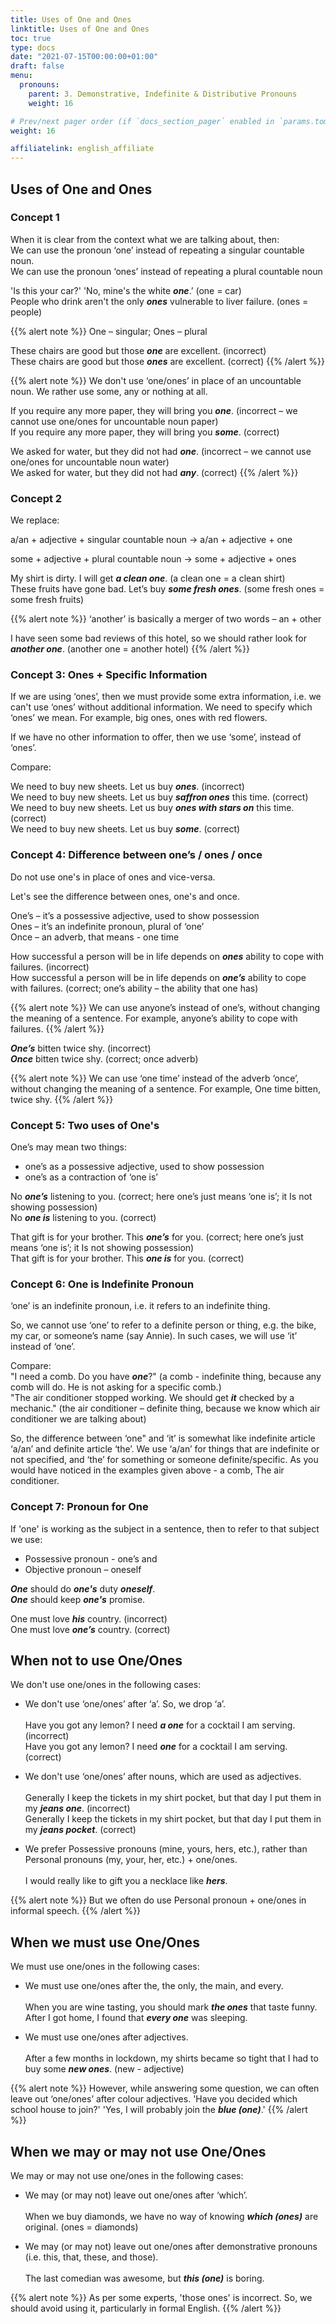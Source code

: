 ```yaml
---
title: Uses of One and Ones 
linktitle: Uses of One and Ones  
toc: true
type: docs
date: "2021-07-15T00:00:00+01:00"
draft: false
menu:
  pronouns:
    parent: 3. Demonstrative, Indefinite & Distributive Pronouns
    weight: 16

# Prev/next pager order (if `docs_section_pager` enabled in `params.toml`)
weight: 16

affiliatelink: english_affiliate
---
```


## Uses of One and Ones

### Concept 1

When it is clear from the context what we are talking about, then: <br>
We can use the pronoun ‘one’ instead of repeating a singular countable noun. <br>
We can use the pronoun ‘ones’ instead of repeating a plural countable noun 

'Is this your car?' 'No, mine's the white ***one***.’ (one = car) <br>
People who drink aren't the only ***ones*** vulnerable to liver failure. (ones = people)

{{% alert note %}}
One – singular; Ones – plural

These chairs are good but those ***<span class="mak-text-color-incorrect">one</span>*** are excellent. (incorrect) <br>
These chairs are good but those ***<span class="mak-text-color">ones</span>*** are excellent. (correct)
{{% /alert %}}

{{% alert note %}}
We don't use ‘one/ones’ in place of an uncountable noun. We rather use some, any or nothing at all. 

If you require any more paper, they will bring you ***<span class="mak-text-color-incorrect">one</span>***. (incorrect – we cannot use one/ones for uncountable noun paper) <br>
If you require any more paper, they will bring you ***<span class="mak-text-color">some</span>***. (correct)

We asked for water, but they did not had ***<span class="mak-text-color-incorrect">one</span>***. (incorrect – we cannot use one/ones for uncountable noun water) <br>
We asked for water, but they did not had ***<span class="mak-text-color">any</span>***. (correct)
{{% /alert %}}

### Concept 2

We replace:

a/an + adjective + singular countable noun  → a/an + adjective + one 

some + adjective + plural countable noun  → some + adjective + ones

My shirt is dirty. I will get ***a clean one***. (a clean one = a clean shirt) <br>
These fruits have gone bad. Let’s buy ***some fresh ones***. (some fresh ones = some fresh fruits)

{{% alert note %}}
‘another’ is basically a merger of two words – an + other

I have seen some bad reviews of this hotel, so we should rather look for ***another one***. (another one = another hotel)
{{% /alert %}}

### Concept 3: Ones + Specific Information

If we are using ‘ones’, then we must provide some extra information, i.e. we can't use ‘ones’ without additional information. We need to specify which ‘ones’ we mean. For example, big ones, ones with red flowers. 

If we have no other information to offer, then we use ‘some’, instead of ‘ones’. 

Compare:

We need to buy new sheets. Let us buy ***<span class="mak-text-color-incorrect">ones</span>***. (incorrect) <br>
We need to buy new sheets. Let us buy ***<span class="mak-text-color">saffron ones</span>*** this time. (correct) <br>
We need to buy new sheets. Let us buy ***<span class="mak-text-color">ones with stars on</span>*** this time. (correct) <br>
We need to buy new sheets. Let us buy ***<span class="mak-text-color">some</span>***. (correct)

### Concept 4: Difference between one’s / ones / once

Do not use one's in place of ones and vice-versa. 

Let's see the difference between ones, one's and once. 

One’s – it’s a possessive adjective, used to show possession <br>
Ones – it’s an indefinite pronoun, plural of ‘one’ <br>
Once – an adverb, that means - one time

How successful a person will be in life depends on ***<span class="mak-text-color-incorrect">ones</span>*** ability to cope with failures. (incorrect) <br>
How successful a person will be in life depends on ***<span class="mak-text-color">one’s</span>*** ability to cope with failures. (correct; one’s ability – the ability that one has) 

{{% alert note %}}
We can use anyone’s instead of one’s, without changing the meaning of a sentence. For example, anyone’s ability to cope with failures.
{{% /alert %}} 

***<span class="mak-text-color-incorrect">One’s</span>*** bitten twice shy. (incorrect) <br>
***<span class="mak-text-color">Once</span>*** bitten twice shy. (correct; once adverb)

{{% alert note %}}
We can use ‘one time’ instead of the adverb ‘once’, without changing the meaning of a sentence. For example, One time bitten, twice shy. 
{{% /alert %}}

### Concept 5: Two uses of One's

One’s may mean two things:

* one’s as a possessive adjective, used to show possession 
* one’s as a contraction of ‘one is’

No ***one’s*** listening to you. (correct; here one’s just means ‘one is’; it Is not showing possession) <br>
No ***one is*** listening to you. (correct)

That gift is for your brother. This ***one’s*** for you. (correct; here one’s just means ‘one is’; it Is not showing possession) <br>
That gift is for your brother. This ***one is*** for you. (correct)

### Concept 6: One is Indefinite Pronoun

‘one’ is an indefinite pronoun, i.e. it refers to an indefinite thing.

So, we cannot use ‘one’ to refer to a definite person or thing, e.g. the bike, my car, or someone’s name (say Annie). In such cases, we will use ‘it’ instead of ‘one’.

Compare: <br>
"I need a comb. Do you have ***one***?" (a comb - indefinite thing, because any comb will do. He is not asking for a specific comb.) <br>
"The air conditioner stopped working. We should get ***it*** checked by a mechanic." (the air conditioner – definite thing, because we know which air conditioner we are talking about)

So, the difference between ‘one" and ‘it’ is somewhat like indefinite article ‘a/an’ and definite article ‘the’. We use ‘a/an’ for things that are indefinite or not specified, and ‘the’ for something or someone definite/specific. As you would have noticed in the examples given above - a comb, The air conditioner. 

### Concept 7: Pronoun for One

If 'one' is working as the subject in a sentence, then to refer to that subject we use:
* Possessive pronoun - one’s and 
* Objective pronoun – oneself

***One*** should do ***one's*** duty ***oneself***. <br>
***One*** should keep ***one's*** promise.

One must love ***<span class="mak-text-color-incorrect">his</span>*** country. (incorrect) <br>
One must love ***<span class="mak-text-color">one’s</span>*** country. (correct)

<!-- Commented out for ebook sake -->
<!-- ### Concept 8: Question Tag

In question Tag, we use “one”. 

***One*** should keep ***<span class="mak-text-color-incorrect">his</span>*** surroundings clean, shouldn’t ***<span class="mak-text-color-incorrect">he</span>***? (incorrect) <br>
***One*** should keep ***<span class="mak-text-color">one’s</span>*** surroundings clean, shouldn't ***<span class="mak-text-color">one</span>***? (correct)

{{% alert note %}}
However, consider the following sentence: 

***One man*** is knocking at the door, isn’t ***he*** ?   (one – adjective; man - subject)

Here ‘one’ is only an adjective. The subject is ‘man’. So, we have used ‘he’ in the question tag, instead of ‘one’. 
{{% /alert %}}

### Concept 9: Some more uses of ‘one’

Some more uses of ‘one’:

* In a sentence ‘one’ may just refer to the number ‘one’, of course. <br><br>
Don’t forget to get some hand towels. There’s just ***one*** in the bathroom. (here ‘one’ is not an indefinite pronoun, but rather it’s just referring to the quantity 1)

* In a sentence ‘one’ may just refer to an undetermined time in future. <br><br>
***One*** day we will be rich. (one – referring to an undetermined point in time in the future; here ‘one’ is not an indefinite pronoun)

* ‘one’ may be used to amplify something. <br><br>
Believe me, Mak is ***one*** good soldier. (here ‘one’ serves as amplification, as a synonym for ‘a great soldier’; here ‘one’ is not an indefinite pronoun) -->


## When not to use One/Ones 

We don't use one/ones in the following cases:

* We don't use ‘one/ones’ after ‘a’. So, we drop ‘a’. <br><br>
Have you got any lemon? I need ***<span class="mak-text-color-incorrect">a one</span>*** for a cocktail I am serving. (incorrect) <br>
Have you got any lemon? I need ***<span class="mak-text-color">one</span>*** for a cocktail I am serving. (correct)

<!-- Commented out for ebook sake -->
<!-- {{% alert note %}}
We can use ‘one’ after ‘a’, but there has to be an adjective in between the two. 

a + one (incorrect) <br>
a + adjective + one (correct)

I would like to buy a cake. If possible, I will get ***a big one***. (correct; big – adjective) <br>
I would like to buy a cake. If possible, I will get ***one*** with a lot of space. (correct; as we dropped the adjective ‘big’, we dropped ‘a’ too)
{{% /alert %}} -->

* We don't use ‘one/ones’ after nouns, which are used as adjectives. <br><br>
Generally I keep the tickets in my shirt pocket, but that day I put them in my ***<span class="mak-text-color-incorrect">jeans one</span>***. (incorrect) <br>
Generally I keep the tickets in my shirt pocket, but that day I put them in my ***<span class="mak-text-color">jeans pocket</span>***. (correct)

* We prefer Possessive pronouns (mine, yours, hers, etc.), rather than Personal pronouns (my, your, her, etc.) + one/ones. <br><br>
I would really like to gift you a necklace like ***hers***. 

{{% alert note %}}
But we often do use Personal pronoun + one/ones in informal speech.
{{% /alert %}}


## When we must use One/Ones 

We must use one/ones in the following cases:

* We must use one/ones after the, the only, the main, and every. <br><br>
When you are wine tasting, you should mark ***the ones*** that taste funny. <br>
After I got home, I found that ***every one*** was sleeping.

* We must use one/ones after adjectives. <br><br>
After a few months in lockdown, my shirts became so tight that I had to buy some ***new ones***. (new - adjective)

{{% alert note %}}
However, while answering some question, we can often leave out ‘one/ones’ after colour adjectives. 'Have you decided which school house to join?' 'Yes, I will probably join the ***blue (one)***.'
{{% /alert %}}


## When we may or may not use One/Ones 

We may or may not use one/ones in the following cases:

* We may (or may not) leave out one/ones after ‘which’. <br><br>
When we buy diamonds, we have no way of knowing ***which (ones)*** are original. (ones = diamonds)

<!-- Commented out for ebook sake -->
<!-- * We may (or may not) leave out one/ones after superlatives. <br><br>
If you are thinking of overtaking a new company, then remember that the ***most profitable (ones)*** are often the smallest and cheapest. -->

* We may (or may not) leave out one/ones after demonstrative pronouns (i.e. this, that, these, and those). <br><br>
The last comedian was awesome, but ***this (one)*** is boring.

{{% alert note %}}
As per some experts, 'those ones' is incorrect. So, we should avoid using it, particularly in formal English.
{{% /alert %}}

<!-- Commented out for ebook sake -->
<!-- * We may (or may not) leave out one/ones after either, neither, another, each, the first/second/last, etc. (the forms without ‘one/ones’ are considered more formal). <br><br>
Mak pointed to the laptops and said I could buy ***the first (one)***. <br><br>
Mak pointed to the laptops and said I could buy ***either (one)***. (correct) <br>
Mak pointed to the laptops and said I could buy ***either of them***. (correct) -->

